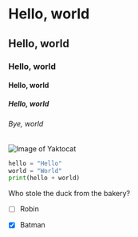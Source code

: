 # Hello, world
## Hello, world
### Hello, world
#### Hello, world
##### Hello, world
###### Bye, world

![Image of Yaktocat](https://octodex.github.com/images/yaktocat.png)

``` python
hello = "Hello"
world = "World"
print(hello + world)
```

Who stole the duck from the bakery?
- [ ] Robin
- [X] Batman

      
